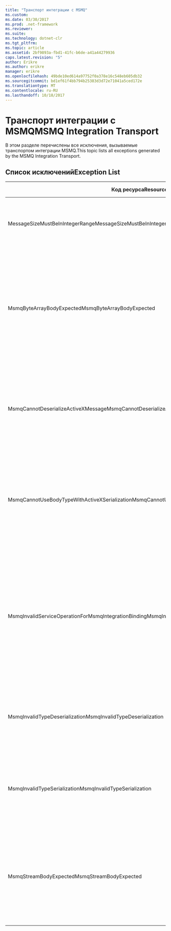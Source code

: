 ```yaml
---
title: "Транспорт интеграции с MSMQ"
ms.custom: 
ms.date: 03/30/2017
ms.prod: .net-framework
ms.reviewer: 
ms.suite: 
ms.technology: dotnet-clr
ms.tgt_pltfrm: 
ms.topic: article
ms.assetid: 2bf9893a-fbd1-41fc-b6de-a41a44279936
caps.latest.revision: "5"
author: Erikre
ms.author: erikre
manager: erikre
ms.openlocfilehash: 49bde10ed614a97752f0a378e16c548eb605db32
ms.sourcegitcommit: bd1ef61f4bb794b25383d3d72e71041a5ced172e
ms.translationtype: MT
ms.contentlocale: ru-RU
ms.lasthandoff: 10/18/2017
---
```

# <a name="msmq-integration-transport"></a><span data-ttu-id="e2669-102">Транспорт интеграции с MSMQ</span><span class="sxs-lookup"><span data-stu-id="e2669-102">MSMQ Integration Transport</span></span>
<span data-ttu-id="e2669-103">В этом разделе перечислены все исключения, вызываемые транспортом интеграции MSMQ.</span><span class="sxs-lookup"><span data-stu-id="e2669-103">This topic lists all exceptions generated by the MSMQ Integration Transport.</span></span>  
  
## <a name="exception-list"></a><span data-ttu-id="e2669-104">Список исключений</span><span class="sxs-lookup"><span data-stu-id="e2669-104">Exception List</span></span>  
  
|<span data-ttu-id="e2669-105">Код ресурса</span><span class="sxs-lookup"><span data-stu-id="e2669-105">Resource Code</span></span>|<span data-ttu-id="e2669-106">Строка ресурса</span><span class="sxs-lookup"><span data-stu-id="e2669-106">Resource String</span></span>|  
|-------------------|---------------------|  
|<span data-ttu-id="e2669-107">MessageSizeMustBeInIntegerRange</span><span class="sxs-lookup"><span data-stu-id="e2669-107">MessageSizeMustBeInIntegerRange</span></span>|<span data-ttu-id="e2669-108">Эта фабрика помещает сообщения в буфер, поэтому размер сообщений должен лежать в диапазоне целого числа.</span><span class="sxs-lookup"><span data-stu-id="e2669-108">This factory buffers messages, so the message sizes must be in the range of an integer value.</span></span>|  
|<span data-ttu-id="e2669-109">MsmqByteArrayBodyExpected</span><span class="sxs-lookup"><span data-stu-id="e2669-109">MsmqByteArrayBodyExpected</span></span>|<span data-ttu-id="e2669-110">Обнаружено несоответствие между указанным форматом сериализации и телом MSMQ-сообщения.</span><span class="sxs-lookup"><span data-stu-id="e2669-110">A mismatch occurred between the specified serialization format and the body of the MSMQ message.</span></span> <span data-ttu-id="e2669-111">Невозможно отправить или получить сообщение.</span><span class="sxs-lookup"><span data-stu-id="e2669-111">The message cannot be sent or received.</span></span> <span data-ttu-id="e2669-112">Формат сериализации ByteArray требует, чтобы тело MSMQ-сообщения имело тип byte[].</span><span class="sxs-lookup"><span data-stu-id="e2669-112">The serialization format ByteArray requires the body of the MSMQ message to be of type byte[].</span></span>|  
|<span data-ttu-id="e2669-113">MsmqCannotDeserializeActiveXMessage</span><span class="sxs-lookup"><span data-stu-id="e2669-113">MsmqCannotDeserializeActiveXMessage</span></span>|<span data-ttu-id="e2669-114">Произошла ошибка сериализации ActiveX.</span><span class="sxs-lookup"><span data-stu-id="e2669-114">An ActiveX serialization error occurred.</span></span> <span data-ttu-id="e2669-115">Невозможно отправить или получить сообщение.</span><span class="sxs-lookup"><span data-stu-id="e2669-115">The message cannot be sent or received.</span></span> <span data-ttu-id="e2669-116">Указанный тип variant тела не соответствует фактическому телу MSMQ-сообщения.</span><span class="sxs-lookup"><span data-stu-id="e2669-116">The specified variant type for the body does not match the actual MSMQ message body.</span></span>|  
|<span data-ttu-id="e2669-117">MsmqCannotUseBodyTypeWithActiveXSerialization</span><span class="sxs-lookup"><span data-stu-id="e2669-117">MsmqCannotUseBodyTypeWithActiveXSerialization</span></span>|<span data-ttu-id="e2669-118">Обнаружено несоответствие свойств сообщения.</span><span class="sxs-lookup"><span data-stu-id="e2669-118">The properties of the message are mismatched.</span></span> <span data-ttu-id="e2669-119">Невозможно отправить или получить сообщение.</span><span class="sxs-lookup"><span data-stu-id="e2669-119">The message cannot be sent or received.</span></span> <span data-ttu-id="e2669-120">Задать свойство сообщения BodyType невозможно, если используется формат сериализации ActiveX.</span><span class="sxs-lookup"><span data-stu-id="e2669-120">The BodyType message property cannot be specified if the ActiveX serialization format is used.</span></span>|  
|<span data-ttu-id="e2669-121">MsmqInvalidServiceOperationForMsmqIntegrationBinding</span><span class="sxs-lookup"><span data-stu-id="e2669-121">MsmqInvalidServiceOperationForMsmqIntegrationBinding</span></span>|<span data-ttu-id="e2669-122">Сбой при проверке MsmqIntegrationBinding.</span><span class="sxs-lookup"><span data-stu-id="e2669-122">The MsmqIntegrationBinding validation failed.</span></span> <span data-ttu-id="e2669-123">Запуск конечной точки службы невозможен.</span><span class="sxs-lookup"><span data-stu-id="e2669-123">The service endpoint cannot be started.</span></span> <span data-ttu-id="e2669-124">Указанная привязка не поддерживает сигнатуру метода для указанной операции службы в указанном контракте.</span><span class="sxs-lookup"><span data-stu-id="e2669-124">The specified binding does not support the method signature for the specified service operation in the specified contract.</span></span> <span data-ttu-id="e2669-125">Исправьте операцию службы, чтобы она использовала MsmqIntegrationBinding.</span><span class="sxs-lookup"><span data-stu-id="e2669-125">Correct the service operation to use the MsmqIntegrationBinding.</span></span>|  
|<span data-ttu-id="e2669-126">MsmqInvalidTypeDeserialization</span><span class="sxs-lookup"><span data-stu-id="e2669-126">MsmqInvalidTypeDeserialization</span></span>|<span data-ttu-id="e2669-127">При сериализации ActiveX произошел сбой, так как не распознан формат сериализации.</span><span class="sxs-lookup"><span data-stu-id="e2669-127">The ActiveX serialization failed because the serialization format cannot be recognized.</span></span> <span data-ttu-id="e2669-128">Невозможно отправить или получить сообщение.</span><span class="sxs-lookup"><span data-stu-id="e2669-128">The message cannot be sent or received.</span></span>|  
|<span data-ttu-id="e2669-129">MsmqInvalidTypeSerialization</span><span class="sxs-lookup"><span data-stu-id="e2669-129">MsmqInvalidTypeSerialization</span></span>|<span data-ttu-id="e2669-130">Тип variant не распознан.</span><span class="sxs-lookup"><span data-stu-id="e2669-130">The variant type is not recognized.</span></span> <span data-ttu-id="e2669-131">При сериализации ActiveX произошел сбой.</span><span class="sxs-lookup"><span data-stu-id="e2669-131">The ActiveX serialization failed.</span></span> <span data-ttu-id="e2669-132">Невозможно отправить или получить сообщение.</span><span class="sxs-lookup"><span data-stu-id="e2669-132">The message cannot be sent or received.</span></span> <span data-ttu-id="e2669-133">Указанный тип variant не поддерживается.</span><span class="sxs-lookup"><span data-stu-id="e2669-133">The specified variant type is not supported.</span></span>|  
|<span data-ttu-id="e2669-134">MsmqStreamBodyExpected</span><span class="sxs-lookup"><span data-stu-id="e2669-134">MsmqStreamBodyExpected</span></span>|<span data-ttu-id="e2669-135">Обнаружено несоответствие между форматом сериализации и содержимым тела.</span><span class="sxs-lookup"><span data-stu-id="e2669-135">Mismatch between serialization format and body content.</span></span> <span data-ttu-id="e2669-136">Невозможно отправить или получить сообщение.</span><span class="sxs-lookup"><span data-stu-id="e2669-136">Message cannot be sent or received.</span></span> <span data-ttu-id="e2669-137">В режиме сериализации потока можно отправлять или получать только тела типа stream.</span><span class="sxs-lookup"><span data-stu-id="e2669-137">Only a body of type stream can be sent or received using the stream serialization mode.</span></span>|
